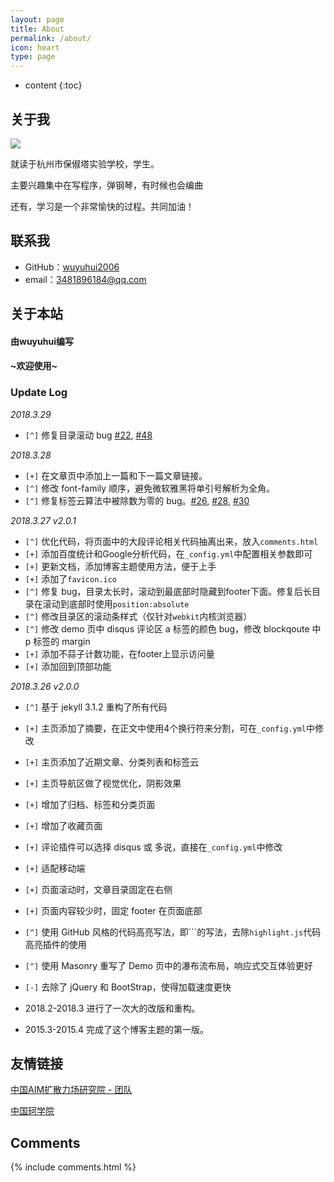 ```yaml
---
layout: page
title: About
permalink: /about/
icon: heart
type: page
---
```


* content
{:toc}

## 关于我
![](https://ipcounter.ihcr.top/?mode=2&mail=3481896184@qq.com&str=%E7%8F%82%E5%AD%A6%E6%98%AF%E4%B8%96%E7%95%8C%E7%AC%AC%E4%B8%80%E7%94%9F%E4%BA%A7%E5%8A%9B~&qq=3481896184&gh=wuyuhui2006&lg=%E4%B8%AD%E5%9B%BDAIM%E6%89%A9%E6%95%A3%E5%8A%9B%E5%9C%BA%E7%A0%94%E7%A9%B6%E9%99%A2&strsize=18&pic=Chtholly)

就读于杭州市保俶塔实验学校，学生。

主要兴趣集中在写程序，弹钢琴，有时候也会编曲

还有，学习是一个非常愉快的过程。共同加油！

## 联系我

* GitHub：[wuyuhui2006](https://github.com/wuyuhui2006)
* email：3481896184@qq.com

## 关于本站

#### 由wuyuhui编写

#### ~欢迎使用~

### Update Log

*2018.3.29*

- `[^]` 修复目录滚动 bug [#22](https://github.com/Gaohaoyang/gaohaoyang.github.io/issues/22), [#48](https://github.com/Gaohaoyang/gaohaoyang.github.io/issues/48)

*2018.3.28*

* `[+]` 在文章页中添加上一篇和下一篇文章链接。
* `[^]` 修改 font-family 顺序，避免微软雅黑将单引号解析为全角。
* `[^]` 修复标签云算法中被除数为零的 bug。[#26](https://github.com/Gaohaoyang/gaohaoyang.github.io/issues/26), [#28](https://github.com/Gaohaoyang/gaohaoyang.github.io/issues/28), [#30](https://github.com/Gaohaoyang/gaohaoyang.github.io/issues/30)

*2018.3.27 v2.0.1*

* `[^]` 优化代码，将页面中的大段评论相关代码抽离出来，放入`comments.html`
* `[+]` 添加百度统计和Google分析代码，在`_config.yml`中配置相关参数即可
* `[+]` 更新文档，添加博客主题使用方法，便于上手
* `[+]` 添加了`favicon.ico`
* `[^]` 修复 bug，目录太长时，滚动到最底部时隐藏到footer下面。修复后长目录在滚动到底部时使用`position:absolute`
* `[^]` 修改目录区的滚动条样式（仅针对`webkit`内核浏览器）
* `[^]` 修改 demo 页中 disqus 评论区 a 标签的颜色 bug，修改 blockqoute 中 p 标签的 margin
* `[+]` 添加不蒜子计数功能，在footer上显示访问量
* `[+]` 添加回到顶部功能

*2018.3.26 v2.0.0*

* `[^]` 基于 jekyll 3.1.2 重构了所有代码
* `[+]` 主页添加了摘要，在正文中使用4个换行符来分割，可在`_config.yml`中修改
* `[+]` 主页添加了近期文章、分类列表和标签云
* `[+]` 主页导航区做了视觉优化，阴影效果
* `[+]` 增加了归档、标签和分类页面
* `[+]` 增加了收藏页面
* `[+]` 评论插件可以选择 disqus 或 多说，直接在`_config.yml`中修改
* `[+]` 适配移动端
* `[+]` 页面滚动时，文章目录固定在右侧
* `[+]` 页面内容较少时，固定 footer 在页面底部
* `[^]` 使用 GitHub 风格的代码高亮写法，即\`\`\`的写法，去除`highlight.js`代码高亮插件的使用
* `[^]` 使用 Masonry 重写了 Demo 页中的瀑布流布局，响应式交互体验更好
* `[-]` 去除了 jQuery 和 BootStrap，使得加载速度更快

* 2018.2-2018.3 进行了一次大的改版和重构。

* 2015.3-2015.4 完成了这个博客主题的第一版。

## 友情链接

[中国AIM扩散力场研究院 - 团队](https://www.luogu.org/team/show?teamid=11941)

[中国珂学院](https://www.chtholly.ac.cn/)


## Comments

{% include comments.html %}
